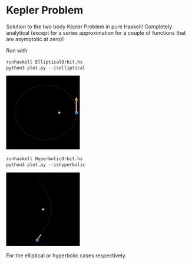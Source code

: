 # Kepler Problem

Solution to the two body Kepler Problem in pure Haskell! Completely analytical (except for a series approximation for a couple of functions that are asymptotic at zero)!

Run with

    runhaskell EllipticalOrbit.hs
    python3 plot.py --iselliptical

<img src="./elliptical_orbit.gif" alt="elliptical orbit gif" width="200">

    runhaskell HyperbolicOrbit.hs
    python3 plot.py --ishyperbolic

<img src="./hyperbolic_orbit.gif" alt="hyperbolic orbit gif" width="200">

For the elliptical or hyperbolic cases respectively.

